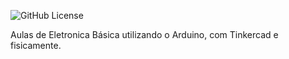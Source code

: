 ![GitHub License](https://img.shields.io/github/license/dantasdan/robo-desvia)

Aulas de Eletronica Básica utilizando o Arduino, com Tinkercad e fisicamente.

